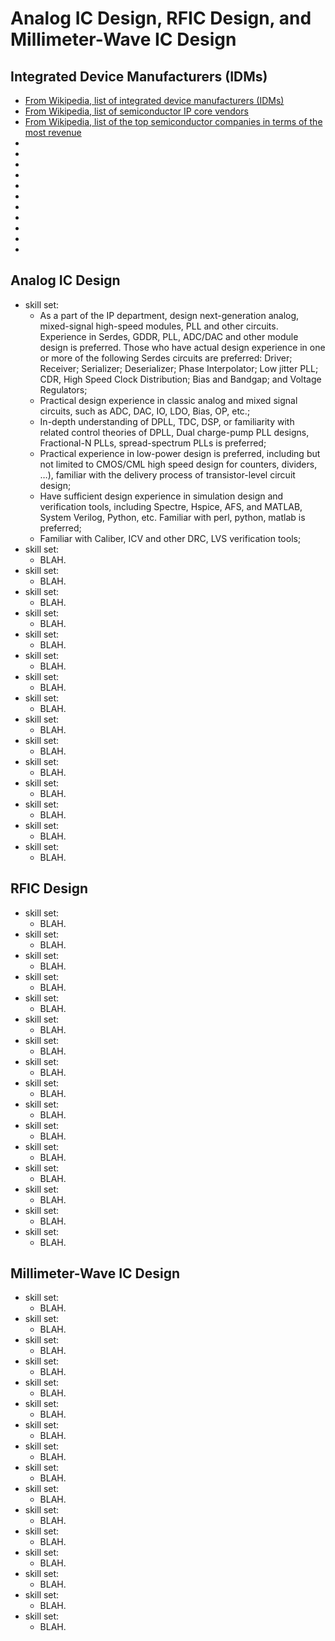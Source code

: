 #	Analog IC Design, RFIC Design, and Millimeter-Wave IC Design



##	Integrated Device Manufacturers (IDMs)



+ [From Wikipedia, list of integrated device manufacturers (IDMs)](https://en.wikipedia.org/wiki/Integrated_device_manufacturer)
+ [From Wikipedia, list of semiconductor IP core vendors](https://en.wikipedia.org/wiki/List_of_semiconductor_IP_core_vendors)
+ [From Wikipedia, list of the top semiconductor companies in terms of the most revenue](https://en.wikipedia.org/wiki/Semiconductor_industry)
+ 
+ 
+ 
+ 
+ 
+ 
+ 
+ 
+ 
+ 
+ 







##	Analog IC Design


+ skill set:
	- As a part of the IP department, design next-generation analog, mixed-signal high-speed modules, PLL and other circuits. Experience in Serdes, GDDR, PLL, ADC/DAC and other module design is preferred. Those who have actual design experience in one or more of the following Serdes circuits are preferred: Driver; Receiver; Serializer; Deserializer; Phase Interpolator; Low jitter PLL; CDR, High Speed Clock Distribution; Bias and Bandgap; and Voltage Regulators;
	- Practical design experience in classic analog and mixed signal circuits, such as ADC, DAC, IO, LDO, Bias, OP, etc.;
	- In-depth understanding of DPLL, TDC, DSP, or familiarity with related control theories of DPLL, Dual charge-pump PLL designs, Fractional-N PLLs, spread-spectrum PLLs is preferred;
	- Practical experience in low-power design is preferred, including but not limited to CMOS/CML high speed design for counters, dividers, …), familiar with the delivery process of transistor-level circuit design;
	- Have sufficient design experience in simulation design and verification tools, including Spectre, Hspice, AFS, and MATLAB, System Verilog, Python, etc. Familiar with perl, python, matlab is preferred;
	- Familiar with Caliber, ICV and other DRC, LVS verification tools;
+ skill set:
	- BLAH.
+ skill set:
	- BLAH.
+ skill set:
	- BLAH.
+ skill set:
	- BLAH.
+ skill set:
	- BLAH.
+ skill set:
	- BLAH.
+ skill set:
	- BLAH.
+ skill set:
	- BLAH.
+ skill set:
	- BLAH.
+ skill set:
	- BLAH.
+ skill set:
	- BLAH.
+ skill set:
	- BLAH.
+ skill set:
	- BLAH.
+ skill set:
	- BLAH.
+ skill set:
	- BLAH.

















##	RFIC Design



+ skill set:
	- BLAH.
+ skill set:
	- BLAH.
+ skill set:
	- BLAH.
+ skill set:
	- BLAH.
+ skill set:
	- BLAH.
+ skill set:
	- BLAH.
+ skill set:
	- BLAH.
+ skill set:
	- BLAH.
+ skill set:
	- BLAH.
+ skill set:
	- BLAH.
+ skill set:
	- BLAH.
+ skill set:
	- BLAH.
+ skill set:
	- BLAH.
+ skill set:
	- BLAH.
+ skill set:
	- BLAH.
+ skill set:
	- BLAH.

















##	Millimeter-Wave IC Design










+ skill set:
	- BLAH.
+ skill set:
	- BLAH.
+ skill set:
	- BLAH.
+ skill set:
	- BLAH.
+ skill set:
	- BLAH.
+ skill set:
	- BLAH.
+ skill set:
	- BLAH.
+ skill set:
	- BLAH.
+ skill set:
	- BLAH.
+ skill set:
	- BLAH.
+ skill set:
	- BLAH.
+ skill set:
	- BLAH.
+ skill set:
	- BLAH.
+ skill set:
	- BLAH.
+ skill set:
	- BLAH.
+ skill set:
	- BLAH.

















